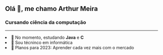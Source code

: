 <h2>Olá 👋, me chamo Arthur Meira</h2>
<h3>Cursando ciência da computação</h3>

<hr>

<li> 🌱 No momento, estudando <b>Java</b> e <b>C</b>
<li> 👯 Sou técninco em informática
<li> 🥅 Planos para 2023: Aprender cada vez mais com o mercado
